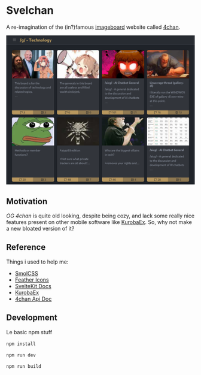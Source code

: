 # Svelchan

A re-imagination of the (in?)famous [imageboard](https://en.wikipedia.org/wiki/Imageboard)
website called [4chan](https://4chan.org).

<p align=center>
    <img src="./demo.png" />
</p>

## Motivation

*OG 4chan* is quite old looking, despite being cozy, and lack some really nice features
present on other mobile software like [KurobaEx](https://github.com/K1rakishou/Kuroba-Experimental).
So, why not make a new bloated version of it?

## Reference

Things i used to help me:

- [SmolCSS](https://smolcss.dev)
- [Feather Icons](https://feathericons.com)
- [SvelteKit Docs](https://kit.svelte.dev/docs/introduction)
- [KurobaEx](https://github.com/K1rakishou/Kuroba-Experimental)
- [4chan Api Doc](https://github.com/4chan/4chan-API?tab=readme-ov-file)

## Development

Le basic npm stuff

```console
npm install
```

```console
npm run dev
```

```console
npm run build
```

